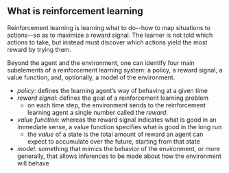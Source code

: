 ## What is reinforcement learning

Reinforcement learning is learning what to do--how to map situations to actions--so as to maximize a reward signal. The learner is not told which actions to take, but instead must discover which actions yield the most reward by trying them. 

Beyond the agent and the environment, one can identify four main subelements of a reinforcement learning system: a policy, a reward signal, a value function, and, optionally, a model of the environment.
+ _policy_: defines the learning agent’s way of behaving at a given time
+ _reward signal_: defines the goal of a reinforcement learning problem
    + on each time step, the environment sends to the reinforcement learning agent a single number called the _reward_.
+ _value function_: whereas the reward signal indicates what is good in an immediate sense, a value function specifies what is good in the long run
    + the _value_ of a state is the total amount of reward an agent can expect to accumulate over the future, starting from that state
+ _model_: something that mimics the behavior of the environment, or more generally, that allows inferences to be made about how the environment will behave


